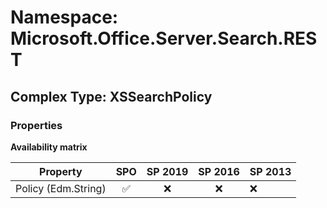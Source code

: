 # Namespace: Microsoft.Office.Server.Search.REST

## Complex Type: XSSearchPolicy

### Properties

**Availability matrix**

Property | SPO | SP 2019 | SP 2016 | SP 2013
----------|:---:|:-------:|:-------:|:-------
Policy (Edm.String) | ✅ | ❌ | ❌ | ❌
